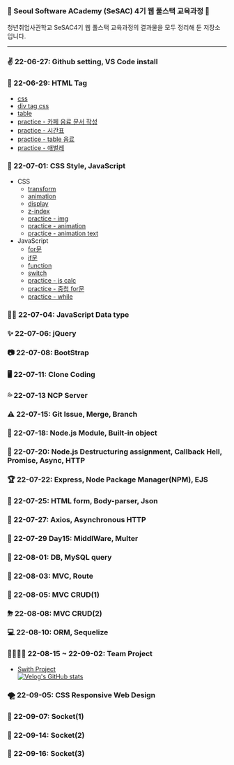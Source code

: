 <img style="height:15px;" src="https://img.shields.io/badge/HTML5-E34F26?style=flat-square&logo=HTML5&logoColor=white"/> <img style="height:15px;" src="https://img.shields.io/badge/CSS3-1572B6?style=flat-square&logo=CSS3&logoColor=white"/> <img style="height:15px;" src="https://img.shields.io/badge/JavaScript-F7DF1E?style=flat-square&logo=JavaScript&logoColor=black"/> <img style="height:15px;" src="https://img.shields.io/badge/jQuery-0769AD?style=flat-square&logo=jQuery&logoColor=white"/> <img style="height:15px;" src="https://img.shields.io/badge/JSON-000000?style=flat-square&logo=JSON&logoColor=white"/> <img style="height:15px;" src="https://img.shields.io/badge/Bootstrap-7952B3?style=flat-square&logo=Bootstrap&logoColor=white"/> <img style="height:15px;" src="https://img.shields.io/badge/React-61DAFB?style=flat-square&logo=React&logoColor=black"/> <img style="height:15px;" src="https://img.shields.io/badge/Node.js-339933?style=flat-square&logo=Node.js&logoColor=white"/> <img style="height:15px;" src="https://img.shields.io/badge/Django-092E20?style=flat-square&logo=Django&logoColor=white"/> <img style="height:15px;" src="https://img.shields.io/badge/MySQL-4479A1?style=flat-square&logo=MySQL&logoColor=white"/> <img style="height:15px;" src="https://img.shields.io/badge/NCP-03C75A?style=flat-square&logo=Naver&logoColor=white"/> <img style="height:15px;" src="https://img.shields.io/badge/AWS-232F3E?style=flat-square&logo=Amazon AWS&logoColor=white"/> <img style="height:15px;" src="https://img.shields.io/badge/VS code-007ACC?style=flat-square&logo=Visual Studio Code&logoColor=white"/> <img style="height:15px;" src="https://img.shields.io/badge/WebStorm-000000?style=flat-square&logo=WebStorm&logoColor=white"/> <a href="https://juoklee.notion.site/SeSAC4_web-2c1e9005137247e49087b386b6940b0f"><img style="height:15px;" src="https://img.shields.io/badge/Notion-000000?style=flat-square&logo=Notion&logoColor=white"/></a> <img style="height:15px;" src="https://img.shields.io/badge/Slack-4A154B?style=flat-square&logo=Slack&logoColor=white"/></a> </p>

### 🌱 Seoul Software ACademy (SeSAC) 4기 웹 풀스택 교육과정 🌱
청년취업사관학교 SeSAC4기 웹 풀스택 교육과정의 결과물을 모두 정리해 둔 저장소 입니다.
<hr/>

### ✌ 22-06-27: Github setting, VS Code install
### 💖 22-06-29: HTML Tag
* <a href="https://github.com/juoklee/SeSAC4_web/blob/master/week_1/220629_css.html">css</a><br/>
* <a href="https://github.com/juoklee/SeSAC4_web/blob/master/week_1/220629_css2.html">div tag css</a><br/>
* <a href="https://github.com/juoklee/SeSAC4_web/blob/master/week_1/220629_table.html">table</a><br/>
* <a href="https://github.com/juoklee/SeSAC4_web/blob/master/week_1/220629_ex01.html">practice - 카페 음료 문서 작성</a><br/>
* <a href="https://github.com/juoklee/SeSAC4_web/blob/master/week_1/220629_ex04.html">practice - 시간표</a><br/>
* <a href="https://github.com/juoklee/SeSAC4_web/blob/master/week_1/220629_ex05.html">practice - table 음료</a><br/>
* <a href="https://github.com/juoklee/SeSAC4_web/blob/master/week_1/220629_ex06.html">practice - 애벌레</a><br/>
### 🎱 22-07-01: CSS Style, JavaScript
* CSS
  - <a href="https://github.com/juoklee/SeSAC4_web/blob/master/week_1/220701_transform.html">transform</a><br/>
  - <a href="https://github.com/juoklee/SeSAC4_web/blob/master/week_1/220701_animation.html">animation</a><br/>
  - <a href="https://github.com/juoklee/SeSAC4_web/blob/master/week_1/220701_display.html">display</a><br/>
  - <a href="https://github.com/juoklee/SeSAC4_web/blob/master/week_1/220701_z-index.html">z-index</a><br/>
  - <a href="https://github.com/juoklee/SeSAC4_web/blob/master/week_1/220701_ex07.html">practice - img</a><br/>
  - <a href="https://github.com/juoklee/SeSAC4_web/blob/master/week_1/220701_ex08.html">practice - animation</a><br/>
  - <a href="https://github.com/juoklee/SeSAC4_web/blob/master/week_1/220701_ex09.html">practice - animation text</a><br/>
* JavaScript
  - <a href="https://github.com/juoklee/SeSAC4_web/blob/master/week_1/220701_js-for.html">for문</a><br/>
  - <a href="https://github.com/juoklee/SeSAC4_web/blob/master/week_1/220701_js-if.html">if문</a><br/>
  - <a href="https://github.com/juoklee/SeSAC4_web/blob/master/week_1/220701_js-function.html">function</a><br/>
  - <a href="https://github.com/juoklee/SeSAC4_web/blob/master/week_1/220701_js-switch.html">switch</a><br/>
  - <a href="https://github.com/juoklee/SeSAC4_web/blob/master/week_1/220701_js-ex10.html">practice - js calc</a><br/>
  - <a href="https://github.com/juoklee/SeSAC4_web/blob/master/week_1/220701_js-ex12.html">practice - 중첩 for문 </a><br/>
  - <a href="https://github.com/juoklee/SeSAC4_web/blob/master/week_1/220701_js-ex13.html">practice - while </a><br/>
### 🐱‍🚀 22-07-04: JavaScript Data type
### ✨ 22-07-06: jQuery
### 📷 22-07-08: BootStrap
### 🖥 22-07-11: Clone Coding
### 💦 22-07-13 NCP Server
### ⚠ 22-07-15: Git Issue, Merge, Branch
### 🎁 22-07-18: Node.js Module, Built-in object
### 🎨 22-07-20: Node.js Destructuring assignment, Callback Hell, Promise, Async, HTTP
### 🏆 22-07-22: Express, Node Package Manager(NPM), EJS
### 🎯 22-07-25: HTML form, Body-parser, Json
### 💚 22-07-27: Axios, Asynchronous HTTP
### 💎 22-07-29 Day15: MiddlWare, Multer
### 🥽 22-08-01: DB, MySQL query
### 🎹 22-08-03: MVC, Route
### 🍤 22-08-05: MVC CRUD(1)
### ⛈ 22-08-08: MVC CRUD(2)
### 💻 22-08-10: ORM, Sequelize
### 👨‍👩‍👦‍👦 22-08-15 ~ 22-09-02: Team Project
* <a href="https://github.com/SeSAC43-Project/StudyWith">Swith Project</a><br/>
[![Velog's GitHub stats](https://velog-readme-stats.vercel.app/api?name=jubby)](https://velog.io/@jubby/Swith-팀-프로젝트-회고록)
### 🌪 22-09-05: CSS Responsive Web Design
### 🎃 22-09-07: Socket(1)
### 🍕 22-09-14: Socket(2)
### 🥨 22-09-16: Socket(3)
